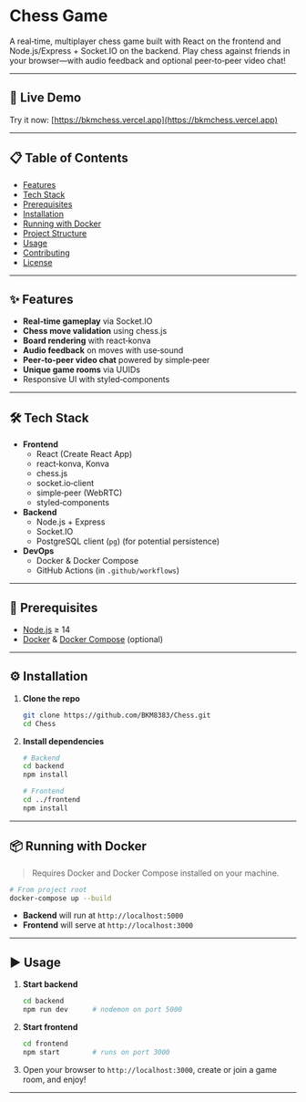 # Chess Game

A real‑time, multiplayer chess game built with React on the frontend and Node.js/Express + Socket.IO on the backend. Play chess against friends in your browser—with audio feedback and optional peer‑to‑peer video chat!

---

## 🚀 Live Demo

Try it now: [https://bkmchess.vercel.app](https://bkmchess.vercel.app)

---

## 📋 Table of Contents

- [Features](#-features)  
- [Tech Stack](#-tech-stack)  
- [Prerequisites](#-prerequisites)  
- [Installation](#-installation)  
- [Running with Docker](#-running-with-docker)  
- [Project Structure](#-project-structure)  
- [Usage](#-usage)  
- [Contributing](#-contributing)  
- [License](#-license)  

---

## ✨ Features

- **Real‑time gameplay** via Socket.IO  
- **Chess move validation** using chess.js  
- **Board rendering** with react‑konva  
- **Audio feedback** on moves with use‑sound  
- **Peer‑to‑peer video chat** powered by simple‑peer  
- **Unique game rooms** via UUIDs  
- Responsive UI with styled‑components  

---

## 🛠 Tech Stack

- **Frontend**  
  - React (Create React App)  
  - react‑konva, Konva  
  - chess.js  
  - socket.io‑client  
  - simple‑peer (WebRTC)  
  - styled‑components  
- **Backend**  
  - Node.js + Express  
  - Socket.IO  
  - PostgreSQL client (`pg`) (for potential persistence)  
- **DevOps**  
  - Docker & Docker Compose  
  - GitHub Actions (in `.github/workflows`)  

---

## 🔧 Prerequisites

- [Node.js](https://nodejs.org/) ≥ 14  
- [Docker](https://www.docker.com/) & [Docker Compose](https://docs.docker.com/compose/) (optional)  

---

## ⚙️ Installation

1. **Clone the repo**  
   ```bash
   git clone https://github.com/BKM8383/Chess.git
   cd Chess
   ```
2. **Install dependencies**  
   ```bash
   # Backend
   cd backend
   npm install

   # Frontend
   cd ../frontend
   npm install
   ```

---

## 📦 Running with Docker

> Requires Docker and Docker Compose installed on your machine.

```bash
# From project root
docker-compose up --build
```

- **Backend** will run at `http://localhost:5000`  
- **Frontend** will serve at `http://localhost:3000`  

---

## ▶️ Usage

1. **Start backend**  
   ```bash
   cd backend
   npm run dev      # nodemon on port 5000
   ```
2. **Start frontend**  
   ```bash
   cd frontend
   npm start        # runs on port 3000
   ```
3. Open your browser to `http://localhost:3000`, create or join a game room, and enjoy!

---
